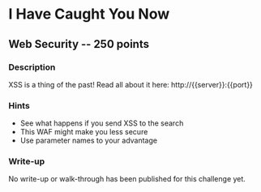 # I Have Caught You Now

## Web Security -- 250 points

### Description

XSS is a thing of the past! Read all about it here: http://{{server}}:{{port}}

### Hints

* See what happens if you send XSS to the search
* This WAF might make you less secure
* Use parameter names to your advantage


### Write-up

No write-up or walk-through has been published for this challenge yet.

